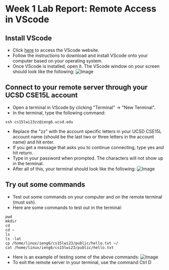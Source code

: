 # Week 1 Lab Report: Remote Access in VScode

## Install VScode
  - Click [here](https://code.visualstudio.com/) to access the VScode website.
  - Follow the instructions to download and install VScode onto your computer based on your operating system. 
  - Once VScode is installed, open it. The VScode window on your screen should look like the following: 
  ![Image](https://user-images.githubusercontent.com/122569733/212421120-f166bb45-027c-43ab-8d2c-0c244ffbd59b.png)
  
 ## Connect to your remote server through your UCSD CSE15L account
  - Open a terminal in VScode by clicking "Terminal" -> "New Terminal".
  - In the terminal, type the following command: 
  ```
  ssh cs15lwi23zz@ieng6.ucsd.edu
  ```
  - Replace the "zz" with the account specific letters in your UCSD CSE15L account name (should be the last two 
      or three letters in the account name) and hit enter.
  - If you get a message that asks you to continue connecting, type yes and hit return.
  - Type in your password when prompted. The characters will not show up in the terminal. 
  - After all of this, your terminal should look like the following:
  ![Image](https://user-images.githubusercontent.com/122569733/212422206-9d8b6464-5d58-4d3e-a6c2-14975afdf68a.png)

## Try out some commands
  - Test out some commands on your computer and on the remote terminal (must ssh). 
  - Here are some commands to test out in the terminal:
  ```
  pwd 
  mkdir
  cd
  cd ~
  ls
  ls -lat
  cp /home/linux/ieng6/cs15lwi23/public/hello.txt ~/ 
  cat /home/linux/ieng6/cs15lwi23/public/hello.txt
  ```
  - Here is an example of testing some of the above commands: 
  ![Image](https://user-images.githubusercontent.com/122569733/212422456-a48bdc8c-b269-40eb-b637-4e2f1dbe71ba.png)
  - To exit the remote server in your terminal, use the command Ctrl D
